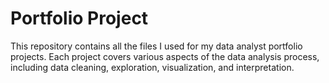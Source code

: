 # Portfolio Project

This repository contains all the files I used for my data analyst portfolio projects. 
Each project covers various aspects of the data analysis process, including data cleaning, exploration, visualization, and interpretation. 

